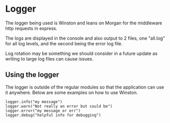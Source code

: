 # Logger

The logger being used is Winston and leans on Morgan for the middleware http requests in express.

The logs are displayed in the console and also output to 2 files, one "all.log" for all log levels, and the second being the error log file.

Log rotation may be something we should consider in a future update as writing to large log files can cause issues.

## Using the logger

The logger is outside of the regular modules so that the application can use it anywhere. Below are some examples on how to use Winston.

```
logger.info("my message")
logger.warn("Not really an error but could be")
logger.error("my message or err")
logger.debug("helpful info for debugging")
```
